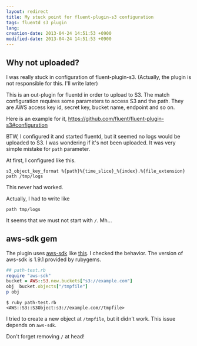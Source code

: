 ```yaml
---
layout: redirect
title: My stuck point for fluent-plugin-s3 configuration
tags: fluentd s3 plugin
lang: 
creation-date: 2013-04-24 14:51:53 +0900
modified-date: 2013-04-24 14:51:53 +0900
---
```

## Why not uploaded?
I was really stuck in configuration of fluent-plugin-s3. (Actually, the plugin is not responsible for this. I'll write later)

This is an out-plugin for fluentd in order to upload to S3.
The match configuration requires some parameters to access S3 and the path.
They are AWS access key id, secret key, bucket name, endpoint and so on.

Here is an example for it, <https://github.com/fluent/fluent-plugin-s3#configuration>

BTW, I configured it and started fluentd, but it seemed no logs would be uploaded to S3.
I was wondering if it's not been uploaded.
It was very simple mistake for `path` parameter.

At first, I configured like this.

```
s3_object_key_format %{path}%{time_slice}_%{index}.%{file_extension}
path /tmp/logs
```

This never had worked.

Actually, I had to write like

```
path tmp/logs
```

It seems that we must not start with `/`. Mh...

## aws-sdk gem
The plugin uses [aws-sdk](git@github.com:aws/aws-sdk-ruby.git) like [this](https://github.com/fluent/fluent-plugin-s3/blob/f66762758c8c38b1e87ebbbad8571f9f25ff07f5/lib/fluent/plugin/out_s3.rb#L10).
I checked the behavior. The version of aws-sdk is 1.9.1 provided by rubygems.

```ruby
## path-test.rb
require "aws-sdk"
bucket = AWS::S3.new.buckets["s3://example.com"]
obj  bucket.objects["/tmpfile"]
p obj 
```

```
$ ruby path-test.rb
<AWS::S3::S3Object:s3://example.com//tmpfile>
```

I tried to create a new object at `/tmpfile`, but it didn't work.
This issue depends on `aws-sdk`.

Don't forget removing `/` at head!
